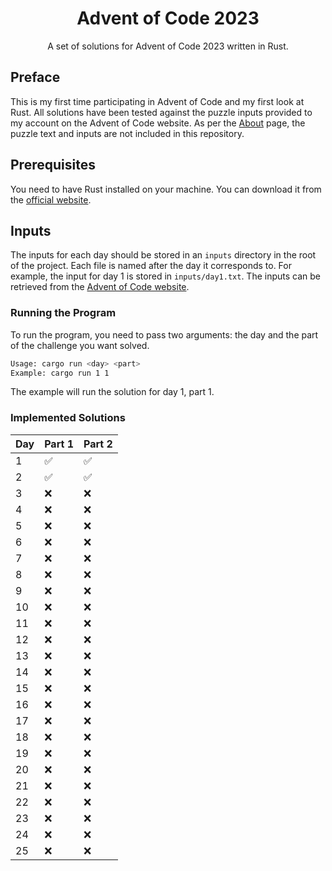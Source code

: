 <div align="center">
  <h1>Advent of Code 2023</h1>
  <p>A set of solutions for Advent of Code 2023 written in Rust.</p>
</div>

## Preface

This is my first time participating in Advent of Code and my first look at Rust. All solutions have been tested against the puzzle inputs provided to my account on the Advent of Code website. As per the [About](https://adventofcode.com/2023/about) page, the puzzle text and inputs are not included in this repository.

## Prerequisites

You need to have Rust installed on your machine. You can download it from the [official website](https://www.rust-lang.org/tools/install).

## Inputs

The inputs for each day should be stored in an `inputs` directory in the root of the project. Each file is named after the day it corresponds to. For example, the input for day 1 is stored in `inputs/day1.txt`. The inputs can be retrieved from the [Advent of Code website](https://adventofcode.com/2023).

### Running the Program

To run the program, you need to pass two arguments: the day and the part of the challenge you want solved.

```bash
Usage: cargo run <day> <part>
Example: cargo run 1 1
```
The example will run the solution for day 1, part 1.

### Implemented Solutions

| Day | Part 1 | Part 2 |
| --- | ------ | ------ |
| 1   | ✅ | ✅ |
| 2   | ✅ | ✅ |
| 3   | ❌ | ❌ |
| 4   | ❌ | ❌ |
| 5   | ❌ | ❌ |
| 6   | ❌ | ❌ |
| 7   | ❌ | ❌ |
| 8   | ❌ | ❌ |
| 9   | ❌ | ❌ |
| 10  | ❌ | ❌ |
| 11  | ❌ | ❌ |
| 12  | ❌ | ❌ |
| 13  | ❌ | ❌ |
| 14  | ❌ | ❌ |
| 15  | ❌ | ❌ |
| 16  | ❌ | ❌ |
| 17  | ❌ | ❌ |
| 18  | ❌ | ❌ |
| 19  | ❌ | ❌ |
| 20  | ❌ | ❌ |
| 21  | ❌ | ❌ |
| 22  | ❌ | ❌ |
| 23  | ❌ | ❌ |
| 24  | ❌ | ❌ |
| 25  | ❌ | ❌ |
